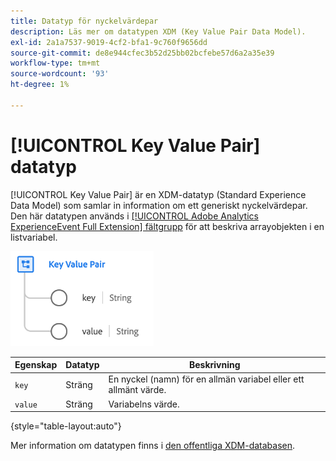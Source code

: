 ```yaml
---
title: Datatyp för nyckelvärdepar
description: Läs mer om datatypen XDM (Key Value Pair Data Model).
exl-id: 2a1a7537-9019-4cf2-bfa1-9c760f9656dd
source-git-commit: de8e944cfec3b52d25bb02bcfebe57d6a2a35e39
workflow-type: tm+mt
source-wordcount: '93'
ht-degree: 1%

---
```


# [!UICONTROL Key Value Pair] datatyp

[!UICONTROL Key Value Pair] är en XDM-datatyp (Standard Experience Data Model) som samlar in information om ett generiskt nyckelvärdepar. Den här datatypen används i [[!UICONTROL Adobe Analytics ExperienceEvent Full Extension] fältgrupp](../field-groups/event/analytics-full-extension.md) för att beskriva arrayobjekten i en listvariabel.

![Key Value Pair Structure](../images/data-types/key-value-pair.png)

| Egenskap | Datatyp | Beskrivning |
| --- | --- | --- |
| `key` | Sträng | En nyckel (namn) för en allmän variabel eller ett allmänt värde. |
| `value` | Sträng | Variabelns värde. |

{style="table-layout:auto"}

Mer information om datatypen finns i [den offentliga XDM-databasen](https://github.com/adobe/xdm/blob/master/extensions/adobe/experience/analytics/keyvalue.schema.json).
